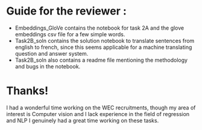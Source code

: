 # Guide for the reviewer :
* Embeddings_GloVe contains the notebook for task 2A and the glove embeddings csv file for a few simple words.
* Task2B_soln contains the solution notebook to translate sentences from english to french, since this seems applicable for a machine translating question and answer system.
* Task2B_soln also contains a readme file mentioning the methodology and bugs in the notebook.

# Thanks!
I had a wonderful time working on the WEC recruitments, though my area of interest is Computer vision and I lack experience in the field of regression and NLP I genuinely had a great time working on these tasks.
